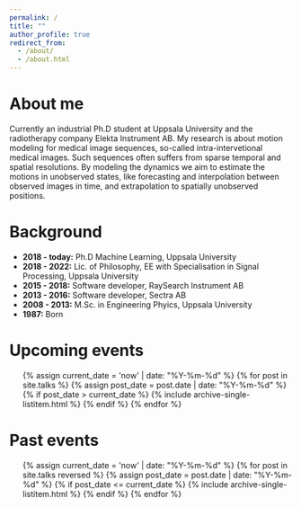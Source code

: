 ```yaml
---
permalink: /
title: ""
author_profile: true
redirect_from: 
  - /about/
  - /about.html
---
```


 About me
======
Currently an industrial Ph.D student at Uppsala University and the radiotherapy company Elekta Instrument AB. My research is about motion modeling for medical image sequences, so-called intra-intervetional medical images. Such sequences often suffers from sparse temporal and spatial resolutions. By modeling the dynamics we aim to estimate the motions in unobserved states, like forecasting and interpolation between observed images in time, and extrapolation to spatially unobserved positions.

 Background
======

- **2018 - today:** Ph.D Machine Learning, Uppsala University
- **2018 - 2022:** Lic. of Philosophy, EE with Specialisation in Signal Processing, Uppsala University
- **2015 - 2018:** Software developer, RaySearch Instrument AB
- **2013 - 2016:** Software developer, Sectra AB
- **2008 - 2013:** M.Sc. in Engineering Phyics, Uppsala University
- **1987:** Born

Upcoming events
======

<ul>
  {% assign current_date = 'now' | date: "%Y-%m-%d" %}
  {% for post in site.talks %}
    {% assign post_date = post.date | date: "%Y-%m-%d" %}
    {% if post_date > current_date %}
      {% include archive-single-listitem.html %}
    {% endif %}    
  {% endfor %}
</ul>

 Past events
======

<ul>
  {% assign current_date = 'now' | date: "%Y-%m-%d" %}
  {% for post in site.talks reversed %}
    {% assign post_date = post.date | date: "%Y-%m-%d" %}
    {% if post_date <= current_date %}
      {% include archive-single-listitem.html %}
    {% endif %}    
  {% endfor %}
</ul>
